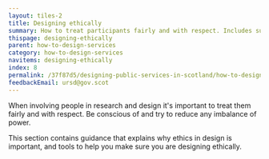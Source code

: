 ```yaml
---
layout: tiles-2
title: Designing ethically
summary: How to treat participants fairly and with respect. Includes supporting vulnerable participants and keeping personal information safe.
thispage: designing-ethically
parent: how-to-design-services
category: how-to-design-services
navitems: designing-ethically
index: 8
permalink: /37f87d5/designing-public-services-in-scotland/how-to-design-services/designing-ethically/
feedbackEmail: ursd@gov.scot
---
```


When involving people in research and design it's important to treat them fairly and with respect. Be conscious of and try to reduce any imbalance of power.

This section contains guidance that explains why ethics in design is important, and tools to help you make sure you are designing ethically.
